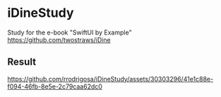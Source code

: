 # iDineStudy

Study for the e-book "SwiftUI by Example"
https://github.com/twostraws/iDine

## Result
https://github.com/rrodrigosa/iDineStudy/assets/30303296/41e1c88e-f094-46fb-8e5e-2c79caa62dc0
